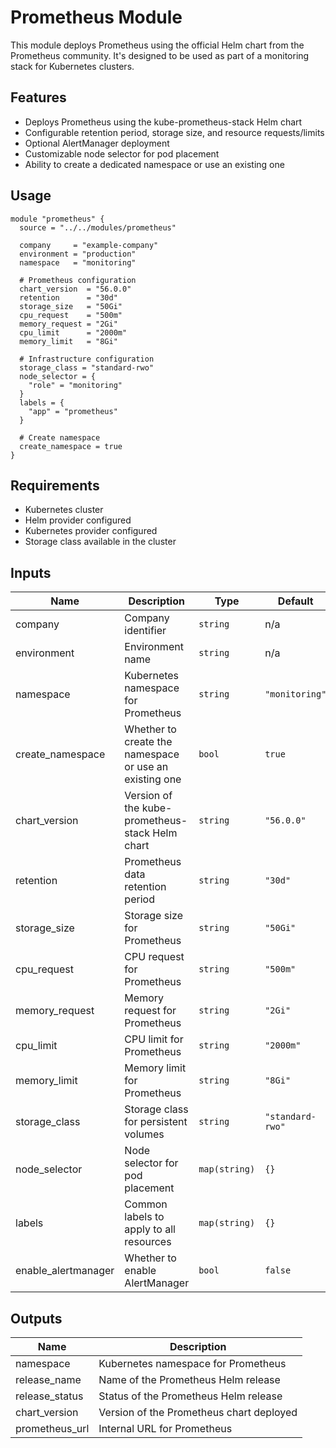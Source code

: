 # Prometheus Module

This module deploys Prometheus using the official Helm chart from the Prometheus community. It's designed to be used as part of a monitoring stack for Kubernetes clusters.

## Features

- Deploys Prometheus using the kube-prometheus-stack Helm chart
- Configurable retention period, storage size, and resource requests/limits
- Optional AlertManager deployment
- Customizable node selector for pod placement
- Ability to create a dedicated namespace or use an existing one

## Usage

```hcl
module "prometheus" {
  source = "../../modules/prometheus"

  company     = "example-company"
  environment = "production"
  namespace   = "monitoring"
  
  # Prometheus configuration
  chart_version  = "56.0.0"
  retention      = "30d"
  storage_size   = "50Gi"
  cpu_request    = "500m"
  memory_request = "2Gi"
  cpu_limit      = "2000m"
  memory_limit   = "8Gi"
  
  # Infrastructure configuration
  storage_class = "standard-rwo"
  node_selector = {
    "role" = "monitoring"
  }
  labels = {
    "app" = "prometheus"
  }
  
  # Create namespace
  create_namespace = true
}
```

## Requirements

- Kubernetes cluster
- Helm provider configured
- Kubernetes provider configured
- Storage class available in the cluster

## Inputs

| Name | Description | Type | Default | Required |
|------|-------------|------|---------|:--------:|
| company | Company identifier | `string` | n/a | yes |
| environment | Environment name | `string` | n/a | yes |
| namespace | Kubernetes namespace for Prometheus | `string` | `"monitoring"` | no |
| create_namespace | Whether to create the namespace or use an existing one | `bool` | `true` | no |
| chart_version | Version of the kube-prometheus-stack Helm chart | `string` | `"56.0.0"` | no |
| retention | Prometheus data retention period | `string` | `"30d"` | no |
| storage_size | Storage size for Prometheus | `string` | `"50Gi"` | no |
| cpu_request | CPU request for Prometheus | `string` | `"500m"` | no |
| memory_request | Memory request for Prometheus | `string` | `"2Gi"` | no |
| cpu_limit | CPU limit for Prometheus | `string` | `"2000m"` | no |
| memory_limit | Memory limit for Prometheus | `string` | `"8Gi"` | no |
| storage_class | Storage class for persistent volumes | `string` | `"standard-rwo"` | no |
| node_selector | Node selector for pod placement | `map(string)` | `{}` | no |
| labels | Common labels to apply to all resources | `map(string)` | `{}` | no |
| enable_alertmanager | Whether to enable AlertManager | `bool` | `false` | no |

## Outputs

| Name | Description |
|------|-------------|
| namespace | Kubernetes namespace for Prometheus |
| release_name | Name of the Prometheus Helm release |
| release_status | Status of the Prometheus Helm release |
| chart_version | Version of the Prometheus chart deployed |
| prometheus_url | Internal URL for Prometheus |
